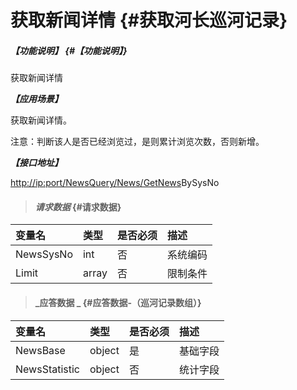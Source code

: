 # 获取新闻详情 {#获取河长巡河记录}

##### _【功能说明】_ {#【功能说明】}

获取新闻详情

_**【应用场景】**_

获取新闻详情。

注意：判断该人是否已经浏览过，是则累计浏览次数，否则新增。

_**【接口地址】**_

[http://ip:port/NewsQuery/](http://ip:port/HMQuery/PatrolRiver/GetPatrolRivers)[News](http://ip:port/HMQuery/PatrolRiver/GetPatrolRivers)[/Get](http://ip:port/HMQuery/PatrolRiver/GetPatrolRivers)[News](http://ip:port/HMQuery/PatrolRiver/GetPatrolRivers)BySysNo

> #### _请求数据_ {#请求数据}

| 变量名 | 类型 | 是否必须 | 描述 |
| :--- | :--- | :--- | :--- |
| NewsSysNo | int | 否 | 系统编码 |
| Limit | array | 否 | 限制条件 |

> #### _应答数据 _ {#应答数据-（巡河记录数组）}

| 变量名 | 类型 | 是否必须 | 描述 |
| :--- | :--- | :--- | :--- |
| NewsBase | object | 是 | 基础字段 |
| NewsStatistic | object | 否 | 统计字段 |



